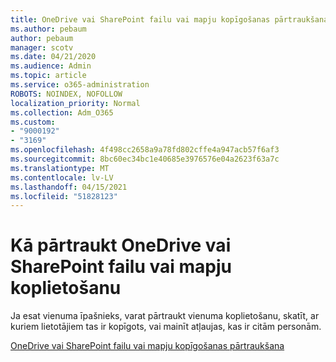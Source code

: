 ```yaml
---
title: OneDrive vai SharePoint failu vai mapju kopīgošanas pārtraukšana
ms.author: pebaum
author: pebaum
manager: scotv
ms.date: 04/21/2020
ms.audience: Admin
ms.topic: article
ms.service: o365-administration
ROBOTS: NOINDEX, NOFOLLOW
localization_priority: Normal
ms.collection: Adm_O365
ms.custom:
- "9000192"
- "3169"
ms.openlocfilehash: 4f498cc2658a9a78fd802cffe4a947acb57f6af3
ms.sourcegitcommit: 8bc60ec34bc1e40685e3976576e04a2623f63a7c
ms.translationtype: MT
ms.contentlocale: lv-LV
ms.lasthandoff: 04/15/2021
ms.locfileid: "51828123"
---
```

# <a name="how-to-stop-sharing-onedrive-or-sharepoint-files-or-folders"></a>Kā pārtraukt OneDrive vai SharePoint failu vai mapju koplietošanu

Ja esat vienuma īpašnieks, varat pārtraukt vienuma koplietošanu, skatīt, ar kuriem lietotājiem tas ir kopīgots, vai mainīt atļaujas, kas ir citām personām.

[OneDrive vai SharePoint failu vai mapju kopīgošanas pārtraukšana](https://support.office.com/article/stop-sharing-onedrive-or-sharepoint-files-or-folders-or-change-permissions-0a36470f-d7fe-40a0-bd74-0ac6c1e13323)